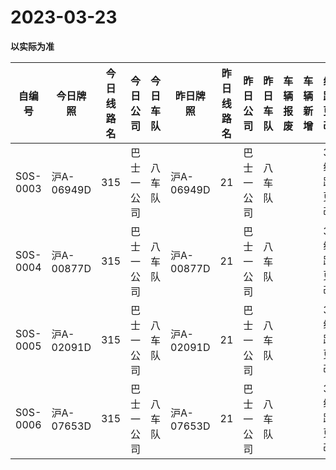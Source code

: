 # 2023-03-23

**以实际为准**

| 自编号      | 今日牌照      | 今日线路名 | 今日公司  | 今日车队 | 昨日牌照      | 昨日线路名 | 昨日公司  | 昨日车队 | 车辆报废 | 车辆新增 | 线路更改  | 车队更改 | 公司更改 | 牌照更改 |
|----------|-----------|-------|-------|------|-----------|-------|-------|------|------|------|-------|------|------|------|
| S0S-0003 | 沪A-06949D | 315   | 巴士一公司 | 八车队  | 沪A-06949D | 21    | 巴士一公司 | 八车队  |      |      | 3线路更改 |      |      |      |
| S0S-0004 | 沪A-00877D | 315   | 巴士一公司 | 八车队  | 沪A-00877D | 21    | 巴士一公司 | 八车队  |      |      | 3线路更改 |      |      |      |
| S0S-0005 | 沪A-02091D | 315   | 巴士一公司 | 八车队  | 沪A-02091D | 21    | 巴士一公司 | 八车队  |      |      | 3线路更改 |      |      |      |
| S0S-0006 | 沪A-07653D | 315   | 巴士一公司 | 八车队  | 沪A-07653D | 21    | 巴士一公司 | 八车队  |      |      | 3线路更改 |
